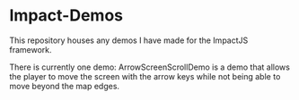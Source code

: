 Impact-Demos
============

This repository houses any demos I have made for the ImpactJS framework.

There is currently one demo:
ArrowScreenScrollDemo is a demo that allows the player to move the screen with the arrow keys while not being able to move beyond the map edges.